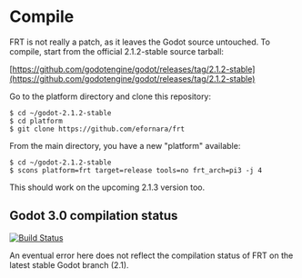 Compile
=======

FRT is not really a patch, as it leaves the Godot source untouched. To
compile, start from the official 2.1.2-stable source tarball:

[https://github.com/godotengine/godot/releases/tag/2.1.2-stable](https://github.com/godotengine/godot/releases/tag/2.1.2-stable)

Go to the platform directory and clone this repository:

	$ cd ~/godot-2.1.2-stable
	$ cd platform
	$ git clone https://github.com/efornara/frt

From the main directory, you have a new "platform" available:

	$ cd ~/godot-2.1.2-stable
	$ scons platform=frt target=release tools=no frt_arch=pi3 -j 4

This should work on the upcoming 2.1.3 version too.

## Godot 3.0 compilation status

[![Build Status](https://api.travis-ci.org/efornara/frt.svg?branch=master)](https://travis-ci.org/efornara/frt/builds)

An eventual error here does not reflect the compilation status of FRT on the
latest stable Godot branch (2.1).
